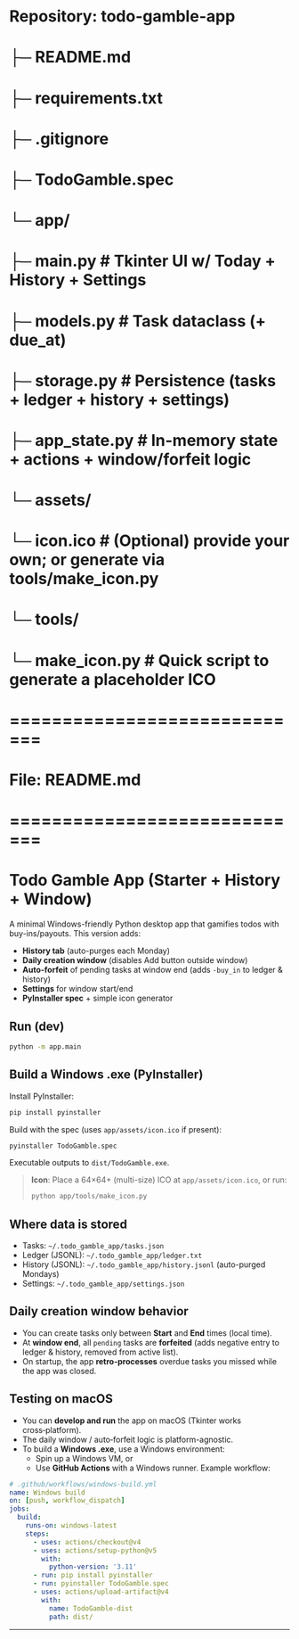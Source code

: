# Repository: todo-gamble-app
# ├─ README.md
# ├─ requirements.txt
# ├─ .gitignore
# ├─ TodoGamble.spec
# └─ app/
#    ├─ main.py           # Tkinter UI w/ Today + History + Settings
#    ├─ models.py         # Task dataclass (+ due_at)
#    ├─ storage.py        # Persistence (tasks + ledger + history + settings)
#    ├─ app_state.py      # In-memory state + actions + window/forfeit logic
#    └─ assets/
#       └─ icon.ico       # (Optional) provide your own; or generate via tools/make_icon.py
#    └─ tools/
#       └─ make_icon.py   # Quick script to generate a placeholder ICO

# =============================
# File: README.md
# =============================

# Todo Gamble App (Starter + History + Window)

A minimal Windows-friendly Python desktop app that gamifies todos with buy-ins/payouts. This version adds:
- **History tab** (auto-purges each Monday)
- **Daily creation window** (disables Add button outside window)
- **Auto-forfeit** of pending tasks at window end (adds `-buy_in` to ledger & history)
- **Settings** for window start/end
- **PyInstaller spec** + simple icon generator

## Run (dev)
```bash
python -m app.main
```

## Build a Windows .exe (PyInstaller)
Install PyInstaller:
```bash
pip install pyinstaller
```
Build with the spec (uses `app/assets/icon.ico` if present):
```bash
pyinstaller TodoGamble.spec
```
Executable outputs to `dist/TodoGamble.exe`.

> **Icon**: Place a 64×64+ (multi-size) ICO at `app/assets/icon.ico`, or run:
> ```bash
> python app/tools/make_icon.py
> ```

## Where data is stored
- Tasks: `~/.todo_gamble_app/tasks.json`
- Ledger (JSONL): `~/.todo_gamble_app/ledger.txt`
- History (JSONL): `~/.todo_gamble_app/history.jsonl` (auto-purged Mondays)
- Settings: `~/.todo_gamble_app/settings.json`

## Daily creation window behavior
- You can create tasks only between **Start** and **End** times (local time).
- At **window end**, all `pending` tasks are **forfeited** (adds negative entry to ledger & history, removed from active list).
- On startup, the app **retro-processes** overdue tasks you missed while the app was closed.

## Testing on macOS
- You can **develop and run** the app on macOS (Tkinter works cross‑platform).
- The daily window / auto‑forfeit logic is platform-agnostic.
- To build a **Windows .exe**, use a Windows environment:
  - Spin up a Windows VM, or
  - Use **GitHub Actions** with a Windows runner. Example workflow:

```yaml
# .github/workflows/windows-build.yml
name: Windows build
on: [push, workflow_dispatch]
jobs:
  build:
    runs-on: windows-latest
    steps:
      - uses: actions/checkout@v4
      - uses: actions/setup-python@v5
        with:
          python-version: '3.11'
      - run: pip install pyinstaller
      - run: pyinstaller TodoGamble.spec
      - uses: actions/upload-artifact@v4
        with:
          name: TodoGamble-dist
          path: dist/
```

---